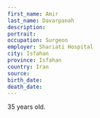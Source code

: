 ```yaml
---
first_name: Amir
last_name: Davarpanah
description: 
portrait: 
occupation: Surgeon
employer: Shariati Hospital
city: Isfahan
province: Isfahan
country: Iran
source: 
birth_date: 
death_date: 
---
```


35 years old.